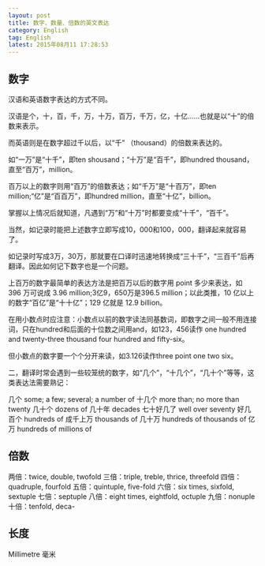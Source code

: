 ```yaml
---
layout: post
title: 数字、数量、倍数的英文表达
category: English
tag: English
latest: 2015年08月11 17:28:53
---
```


数字
-

汉语和英语数字表达的方式不同。

汉语是个，十，百，千，万，十万，百万，千万，亿，十亿……也就是以“十”的倍数来表示。

而英语则是在数字超过千以后，以“千” （thousand）的倍数来表达的。

如“一万”是“十千”，即ten shousand；“十万”是“百千”，即hundred thousand，直至“百万”，million。

百万以上的数字则用“百万”的倍数表达；如“千万”是“十百万”，即ten million;“亿”是“百百万”，即hundred million，直至“十亿”，billion。

掌握以上情况后就知道，凡遇到“万”和“十万”时都要变成“十千”，“百千”。

当然，如记录时能把上述数字立即写成10，000和100，000，翻译起来就容易了。

如记录时写成3万，30万，那就要在口译时迅速地转换成“三十千”，“三百千”后再翻译。因此如何记下数字也是一个问题。

上百万的数字最简单的表达方法是把百万以后的数字用 point 多少来表达，如 396 万可说成 3.96 million;3亿9，650万是396.5 million；以此类推，10 亿以上的数字“百亿”是“十十亿”；129 亿就是 12.9 billion。

   在用小数点时应注意：小数点以前的数字读法同基数词，即数字之间一般不用连接词，只在hundred和后面的十位数之间用and，如123，456读作 one hundred and twenty-three thousand four hundred and fifty-six。
   
   但小数点的数字要一个个分开来读，如3.126读作three point one two six。

二，翻译时常会遇到一些较笼统的数字，如“几个”，“十几个”，“几十个”等等，这类表达法需要熟记：

 几个         some; a few; several; a number of
 十几个       more than; no more than twenty
 几十个       dozens of
 几十年       decades
 七十好几了     well over seventy
 好几百个     hundreds of
 成千上万     thousands of
 几十万       hundreds of thousands of
 亿万         hundreds of millions of

倍数
-

两倍：twice, double, twofold 
三倍：triple, treble, thrice, threefold 
四倍：quadruple, fourfold 
五倍：quintuple, five-fold 
六倍：six times, sixfold, sextuple 
七倍：septuple 
八倍：eight times, eightfold, octuple 
九倍：nonuple 
十倍：tenfold, deca- 


长度
-

Millimetre    毫米

